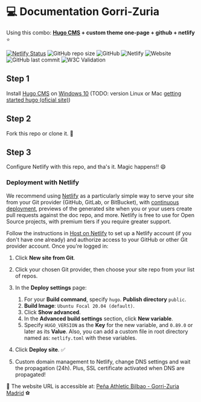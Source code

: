 # :computer: Documentation Gorri-Zuria

Using this combo: **[Hugo CMS](https://github.com/gohugoio/hugo) + custom theme one-page + github + netlify** :star:

[![Netlify Status](https://api.netlify.com/api/v1/badges/0497bbba-6424-4317-83ea-932fefdb490a/deploy-status)](https://app.netlify.com/sites/gorri-zuria/deploys) ![GitHub repo size](https://img.shields.io/github/repo-size/frodriguezmtnz/gorri-zuria-new) ![GitHub](https://img.shields.io/github/license/frodriguezmtnz/gorri-zuria-new) ![Netlify](https://img.shields.io/netlify/0497bbba-6424-4317-83ea-932fefdb490a?label=netlify%20workflow) ![Website](https://img.shields.io/website?label=status%20web%20GZ&url=https%3A%2F%2Fgorri-zuria.es%2F) ![GitHub last commit](https://img.shields.io/github/last-commit/frodriguezmtnz/gorri-zuria-new) ![W3C Validation](https://img.shields.io/w3c-validation/html?targetUrl=https%3A%2F%2Fgorri-zuria.es%2F)

## Step 1

Install [Hugo CMS](https://gohugo.io/getting-started/quick-start/) on  [Windows 10](https://imalexissaez.github.io/2018/07/08/instalando-hugo-en-windows/) (TODO: version Linux or Mac [getting started hugo (oficial site)](https://gohugo.io/getting-started/installing/))

## Step 2

Fork this repo or clone it. :robot:

## Step 3

Configure Netlify with this repo, and tha's it. Magic happens!! :smile:

### Deployment with Netlify

We recommend using [Netlify](https://www.netlify.com/) as a particularly simple way to serve your site from your Git provider (GitHub, GitLab, or BitBucket), with [continuous deployment](https://www.netlify.com/docs/continuous-deployment/), previews of the generated site when you or your users create pull requests against the doc repo, and more. Netlify is free to use for Open Source projects, with premium tiers if you require greater support.

Follow the instructions in [Host on Netlify](https://gohugo.io/hosting-and-deployment/hosting-on-netlify/) to set up a Netlify account (if you don't have one already) and authorize access to your GitHub or other Git provider account. Once you're logged in:

1. Click **New site from Git**.
2. Click your chosen Git provider, then choose your site repo from your list of repos.
3. In the **Deploy settings** page:
   1. For your **Build command**, specify `hugo`. **Publish directory** `public`.
   2. **Build Image**: `Ubuntu Focal 20.04 (default)`.
   3. Click **Show advanced**.
   4. In the **Advanced build settings** section, click **New variable**.
   5. Specify `HUGO_VERSION` as the **Key** for the new variable, and `0.89.0` or later as its **Value**. Also, you can add a custom file in root directory named as: `netlify.toml` with these variables.
4. Click **Deploy site**. :white_check_mark:

5. Custom domain management to Netlify, change DNS settings and wait the propagation (24h). Plus, SSL certificate activated when DNS are propagated!

:link: The website URL is accessible at: [Peña Athletic Bilbao - Gorri-Zuria Madrid](https://gorri-zuria.es/) :soccer:

